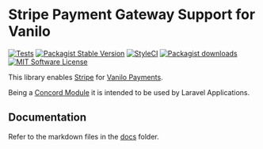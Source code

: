 # Stripe Payment Gateway Support for Vanilo

[![Tests](https://img.shields.io/github/actions/workflow/status/vanilophp/stripe/tests.yml?branch=master&style=flat-square)](https://github.com/vanilophp/stripe/actions?query=workflow%3Atests)
[![Packagist Stable Version](https://img.shields.io/packagist/v/vanilo/stripe.svg?style=flat-square&label=stable)](https://packagist.org/packages/vanilo/stripe)
[![StyleCI](https://styleci.io/repos/348627499/shield?branch=master)](https://styleci.io/repos/348627499)
[![Packagist downloads](https://img.shields.io/packagist/dt/vanilo/stripe.svg?style=flat-square)](https://packagist.org/packages/vanilo/stripe)
[![MIT Software License](https://img.shields.io/badge/license-MIT-blue.svg?style=flat-square)](LICENSE)

This library enables [Stripe](https://stripe.com) for [Vanilo Payments](https://vanilo.io/docs/master/payments).

Being a [Concord Module](https://konekt.dev/concord/1.x/modules) it is intended to be used by Laravel Applications.

## Documentation

Refer to the markdown files in the [docs](docs/) folder.
